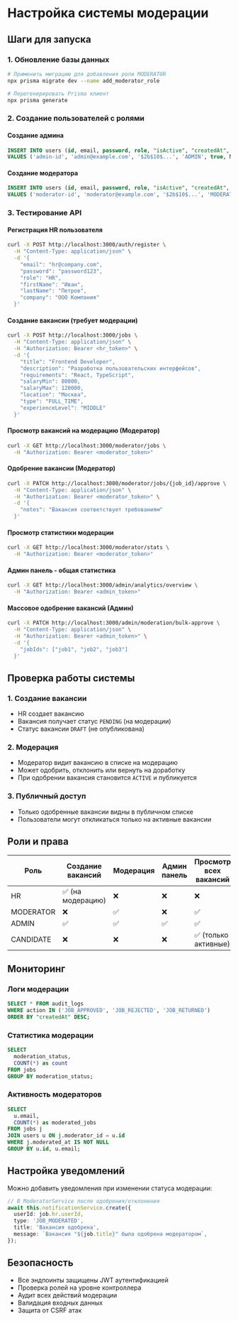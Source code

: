 # Настройка системы модерации

## Шаги для запуска

### 1. Обновление базы данных
```bash
# Применить миграцию для добавления роли MODERATOR
npx prisma migrate dev --name add_moderator_role

# Перегенерировать Prisma клиент
npx prisma generate
```

### 2. Создание пользователей с ролями

#### Создание админа
```sql
INSERT INTO users (id, email, password, role, "isActive", "createdAt", "updatedAt")
VALUES ('admin-id', 'admin@example.com', '$2b$10$...', 'ADMIN', true, NOW(), NOW());
```

#### Создание модератора
```sql
INSERT INTO users (id, email, password, role, "isActive", "createdAt", "updatedAt")
VALUES ('moderator-id', 'moderator@example.com', '$2b$10$...', 'MODERATOR', true, NOW(), NOW());
```

### 3. Тестирование API

#### Регистрация HR пользователя
```bash
curl -X POST http://localhost:3000/auth/register \
  -H "Content-Type: application/json" \
  -d '{
    "email": "hr@company.com",
    "password": "password123",
    "role": "HR",
    "firstName": "Иван",
    "lastName": "Петров",
    "company": "ООО Компания"
  }'
```

#### Создание вакансии (требует модерации)
```bash
curl -X POST http://localhost:3000/jobs \
  -H "Content-Type: application/json" \
  -H "Authorization: Bearer <hr_token>" \
  -d '{
    "title": "Frontend Developer",
    "description": "Разработка пользовательских интерфейсов",
    "requirements": "React, TypeScript",
    "salaryMin": 80000,
    "salaryMax": 120000,
    "location": "Москва",
    "type": "FULL_TIME",
    "experienceLevel": "MIDDLE"
  }'
```

#### Просмотр вакансий на модерацию (Модератор)
```bash
curl -X GET http://localhost:3000/moderator/jobs \
  -H "Authorization: Bearer <moderator_token>"
```

#### Одобрение вакансии (Модератор)
```bash
curl -X PATCH http://localhost:3000/moderator/jobs/{job_id}/approve \
  -H "Content-Type: application/json" \
  -H "Authorization: Bearer <moderator_token>" \
  -d '{
    "notes": "Вакансия соответствует требованиям"
  }'
```

#### Просмотр статистики модерации
```bash
curl -X GET http://localhost:3000/moderator/stats \
  -H "Authorization: Bearer <moderator_token>"
```

#### Админ панель - общая статистика
```bash
curl -X GET http://localhost:3000/admin/analytics/overview \
  -H "Authorization: Bearer <admin_token>"
```

#### Массовое одобрение вакансий (Админ)
```bash
curl -X PATCH http://localhost:3000/admin/moderation/bulk-approve \
  -H "Content-Type: application/json" \
  -H "Authorization: Bearer <admin_token>" \
  -d '{
    "jobIds": ["job1", "job2", "job3"]
  }'
```

## Проверка работы системы

### 1. Создание вакансии
- HR создает вакансию
- Вакансия получает статус `PENDING` (на модерации)
- Статус вакансии `DRAFT` (не опубликована)

### 2. Модерация
- Модератор видит вакансию в списке на модерацию
- Может одобрить, отклонить или вернуть на доработку
- При одобрении вакансия становится `ACTIVE` и публикуется

### 3. Публичный доступ
- Только одобренные вакансии видны в публичном списке
- Пользователи могут откликаться только на активные вакансии

## Роли и права

| Роль | Создание вакансий | Модерация | Админ панель | Просмотр всех вакансий |
|------|------------------|-----------|--------------|----------------------|
| HR | ✅ (на модерацию) | ❌ | ❌ | ❌ |
| MODERATOR | ❌ | ✅ | ❌ | ✅ |
| ADMIN | ✅ | ✅ | ✅ | ✅ |
| CANDIDATE | ❌ | ❌ | ❌ | ✅ (только активные) |

## Мониторинг

### Логи модерации
```sql
SELECT * FROM audit_logs 
WHERE action IN ('JOB_APPROVED', 'JOB_REJECTED', 'JOB_RETURNED')
ORDER BY "createdAt" DESC;
```

### Статистика модерации
```sql
SELECT 
  moderation_status,
  COUNT(*) as count
FROM jobs 
GROUP BY moderation_status;
```

### Активность модераторов
```sql
SELECT 
  u.email,
  COUNT(*) as moderated_jobs
FROM jobs j
JOIN users u ON j.moderator_id = u.id
WHERE j.moderated_at IS NOT NULL
GROUP BY u.id, u.email;
```

## Настройка уведомлений

Можно добавить уведомления при изменении статуса модерации:

```typescript
// В ModeratorService после одобрения/отклонения
await this.notificationService.create({
  userId: job.hr.userId,
  type: 'JOB_MODERATED',
  title: 'Вакансия одобрена',
  message: `Вакансия "${job.title}" была одобрена модератором`,
});
```

## Безопасность

- Все эндпоинты защищены JWT аутентификацией
- Проверка ролей на уровне контроллера
- Аудит всех действий модерации
- Валидация входных данных
- Защита от CSRF атак
